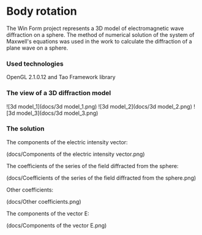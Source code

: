 # Body rotation

The Win Form project represents a 3D model of electromagnetic wave diffraction on a sphere. 
The method of numerical solution of the system of Maxwell's equations was used in the work to calculate the diffraction of a plane wave on a sphere.

### Used technologies

OpenGL 2.1.0.12 and Tao Framework library

### The view of a 3D diffraction model

![3d model_1](docs/3d model_1.png)
![3d model_2](docs/3d model_2.png)
![3d model_3](docs/3d model_3.png)

### The solution

The components of the electric intensity vector:

(docs/Components of the electric intensity vector.png)

The coefficients of the series of the field diffracted from the sphere:

(docs/Coefficients of the series of the field diffracted from the sphere.png)

Other coefficients:

(docs/Other coefficients.png)

The components of the vector E:

(docs/Components of the vector E.png)
